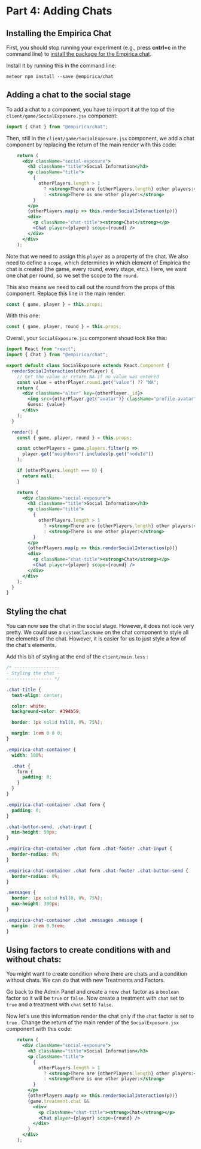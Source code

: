 # Part 4: Adding Chats

## Installing the Empirica Chat

First, you should stop running your experiment (e.g., press **cntrl+c** in the command line) to [install the package for the Empirica chat](https://www.npmjs.com/package/@empirica/chat).

Install it by running this in the command line:

```
meteor npm install --save @empirica/chat
```

## Adding a chat to the social stage

To add a chat to a component, you have to import it at the top of the `client/game/SocialExposure.jsx` component:

```jsx
import { Chat } from "@empirica/chat";
```

Then, still in the `client/game/SocialExposure.jsx` component, we add a chat component by replacing the return of the main render with this code:

```jsx
    return (
      <div className="social-exposure">
        <h3 className="title">Social Information</h3>
        <p className="title">
          {
            otherPlayers.length > 1
              ? <strong>There are {otherPlayers.length} other players:</strong>
              : <strong>There is one other player:</strong>
          }
        </p>
        {otherPlayers.map(p => this.renderSocialInteraction(p))}
        <div>
          <p className="chat-title"><strong>Chat</strong></p>
          <Chat player={player} scope={round} />
        </div>
      </div>
    );
```

Note that we need to assign this `player` as a property of the chat. We also need to define a `scope`, which determines in which element of Empirica the chat is created (the game, every round, every stage, etc.). Here, we want one chat per round, so we set the scope to the `round`.

This also means we need to call out the round from the props of this component. Replace this line in the main render:

```jsx
const { game, player } = this.props;
```

With this one:

```jsx
const { game, player, round } = this.props;
```



Overall, your `SocialExposure.jsx` component shoud look like this:

```jsx
import React from "react";
import { Chat } from "@empirica/chat";

export default class SocialExposure extends React.Component {
  renderSocialInteraction(otherPlayer) {
    // Get the value or return NA if no value was entered
    const value = otherPlayer.round.get("value") ?? "NA";
    return (
      <div className="alter" key={otherPlayer._id}>
        <img src={otherPlayer.get("avatar")} className="profile-avatar" />
        Guess: {value}
      </div>
    );
  }

  render() {
    const { game, player, round } = this.props;

    const otherPlayers = game.players.filter(p =>
      player.get("neighbors").includes(p.get("nodeId"))
    );

    if (otherPlayers.length === 0) {
      return null;
    }

    return (
      <div className="social-exposure">
        <h3 className="title">Social Information</h3>
        <p className="title">
          {
            otherPlayers.length > 1
              ? <strong>There are {otherPlayers.length} other players:</strong>
              : <strong>There is one other player:</strong>
          }
        </p>
        {otherPlayers.map(p => this.renderSocialInteraction(p))}
        <div>
          <p className="chat-title"><strong>Chat</strong></p>
          <Chat player={player} scope={round} />
        </div>
      </div>
    );
  }
}

```

## Styling the chat

You can now see the chat in the social stage. However, it does not look very pretty. We could use a `customClassName` on the chat component to style all the elements of the chat. However, it is easier for us to just style a few of the chat's elements.

Add this bit of styling at the end of the `client/main.less` :

```css
/* -----------------
- Styling the chat -
----------------- */

.chat-title {
  text-align: center;

  color: white;
  background-color: #394b59;

  border: 1px solid hsl(0, 0%, 75%);

  margin: 1rem 0 0 0;
}

.empirica-chat-container {
  width: 100%;

  .chat {
    form {
      padding: 0;
    }
  }
}

.empirica-chat-container .chat form {
  padding: 0;
}

.chat-button-send, .chat-input {
  min-height: 50px;
}

.empirica-chat-container .chat form .chat-footer .chat-input {
  border-radius: 0%;
}

.empirica-chat-container .chat form .chat-footer .chat-button-send {
  border-radius: 0%;
}

.messages {
  border: 1px solid hsl(0, 0%, 75%);
  max-height: 300px;
}

.empirica-chat-container .chat .messages .message {
  margin: 2rem 0.5rem;
}
```

## Using factors to create conditions with and without chats:

You might want to create condition where there are chats and a condition without chats. We can do that with new Treatments and Factors.&#x20;

Go back to the Admin Panel and create a new `chat` factor as a `boolean` factor so it will be `true` or `false`.  Now  create a treatment with `chat` set to `true` and a treatment with `chat` set to `false`.

Now let's use this information render the chat only if the `chat` factor is set to `true` . Change the return of the main render of the  `SocialExposure.jsx` component with this code:

```jsx
    return (
      <div className="social-exposure">
        <h3 className="title">Social Information</h3>
        <p className="title">
          {
            otherPlayers.length > 1
              ? <strong>There are {otherPlayers.length} other players:</strong>
              : <strong>There is one other player:</strong>
          }
        </p>
        {otherPlayers.map(p => this.renderSocialInteraction(p))}
        {game.treatment.chat &&
          <div>
            <p className="chat-title"><strong>Chat</strong></p>
            <Chat player={player} scope={round} />
          </div>
        }
      </div>
    );
```
